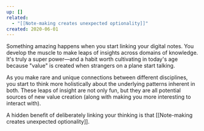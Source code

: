 ```yaml
---
up: []
related:
  - "[[Note-making creates unexpected optionality]]"
created: 2020-06-01
---
```


Something amazing happens when you start linking your digital notes. You develop the muscle to make leaps of insights across domains of knowledge. It's truly a super power—and a habit worth cultivating in today's age because "value" is created when strangers on a plane start talking. 

As you make rare and unique connections between different disciplines, you start to think more holistically about the underlying patterns inherent in both. These leaps of insight are not only fun, but they are all potential sources of new value creation (along with making you more interesting to interact with).

A hidden benefit of deliberately linking your thinking is that [[Note-making creates unexpected optionality]].